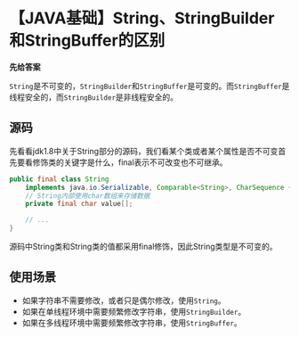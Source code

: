 # 【JAVA基础】String、StringBuilder和StringBuffer的区别

**先给答案**

`String`是不可变的，`StringBuilder`和`StringBuffer`是可变的。而`StringBuffer`是线程安全的，而`StringBuilder`是非线程安全的。

## 源码

先看看jdk1.8中关于String部分的源码，我们看某个类或者某个属性是否不可变首先要看修饰类的关键字是什么，final表示不可改变也不可继承。

```java
public final class String
    implements java.io.Serializable, Comparable<String>, CharSequence {
    // String内部使用char数组来存储数据
    private final char value[];

    // ...
}
```

源码中String类和String类的值都采用final修饰，因此String类型是不可变的。



## 使用场景

- 如果字符串不需要修改，或者只是偶尔修改，使用`String`。
- 如果在单线程环境中需要频繁修改字符串，使用`StringBuilder`。
- 如果在多线程环境中需要频繁修改字符串，使用`StringBuffer`。